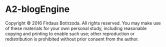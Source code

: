 # A2-blogEngine

Copyright © 2016 Firdaus Botirzoda. All rights reserved. You may make use of these materials for your own personal study,
including reasonable copying and printing to enable such use; other reproduction or redistribution is prohibited
without prior consent from the author.
